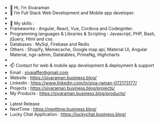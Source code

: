 - 👋 Hi, I’m Sivaraman
- 👀 I’m Full Stack Web Development and Mobile app developer.
- 
- 🌱 My skills :
- Frameworks : Angular, React, Vue, Cordova and Codeigniter.
- Programming languages & Libraries & Scripting : Javascript, PHP, Bash, jQuery, Html and css.
- Databases : MySql, Firebase and Redis
- Others : Shopify, Memecache, Google map api, Material UI, Angular Material, ngx-admin, Datatables, PrimeNg, Highcharts
- 
- 📫 Contact for web & mobile app development & deployment & support
- Email : sivajaffer@gmail.com
- Website : https://sivaraman.business.blog/
- Linkedin : https://www.linkedin.com/in/siva-raman-072173177/
- Projects : https://sivaraman.business.blog/projects/
- My Products : https://sivaraman.business.blog/products/
- 
- Latest Release 
- NextTime : https://nexttime.business.blog/
- Lucky Chat Application : https://luckychat.business.blog/
